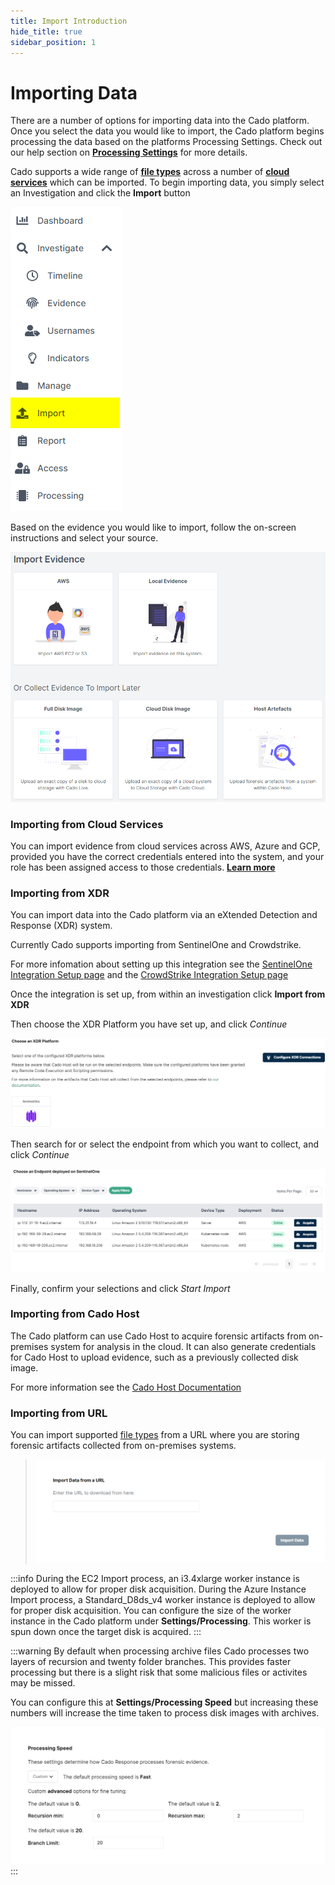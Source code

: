 ```yaml
---
title: Import Introduction
hide_title: true
sidebar_position: 1
---
```


# Importing Data
There are a number of options for importing data into the Cado platform. Once you select the data you would like to import, the Cado platform begins processing the data based on the platforms Processing Settings.  Check out our help section on **[Processing Settings](/cado-response/manage/workers.md#processing)** for more details.

Cado supports a wide range of **[file types](data-types/filetypes.md)** across a number of  **[cloud services](data-types/import-types.md)** which can be imported.  To begin importing data, you simply select an Investigation and click the **Import** button 

![Import Button](/img/import-button.png)

Based on the evidence you would like to import, follow the on-screen instructions and select your source.

![Import Data](/img/import.png)

### Importing from Cloud Services
You can import evidence from cloud services across AWS, Azure and GCP, provided you have the correct credentials entered into the system, and your role has been assigned access to those credentials. **[Learn more](import-from-cloud.md)**

### Importing from XDR
You can import data into the Cado platform via an eXtended Detection and Response (XDR) system.

Currently Cado supports importing from SentinelOne and Crowdstrike.

For more infomation about setting up this integration see the [SentinelOne Integration Setup page](/cado-response/manage/integrations/xdr/sentinelone.md) and the [CrowdStrike Integration Setup page](/cado-response/manage/integrations/xdr/crowdstrike.md)

Once the integration is set up, from within an investigation click **Import from XDR**

Then choose the XDR Platform you have set up, and click *Continue*

![Choose XDR Platform](/img/xdr-import-2.png)

Then search for or select the endpoint from which you want to collect, and click *Continue*

![Import XDR Endpoints](/img/xdr-import-3.png)

Finally, confirm your selections and click *Start Import*

### Importing from Cado Host
The Cado platform can use Cado Host to acquire forensic artifacts from on-premises system for analysis in the cloud.
It can also generate credentials for Cado Host to upload evidence, such as a previously collected disk image.

For more information see the [Cado Host Documentation](/cado-host/intro)

### Importing from URL
You can import supported [file types](data-types/filetypes.md) from a URL where you are storing forensic artifacts collected from on-premises systems.

> ![On-Premises URL](/img/on-premises-url.png)

:::info
During the EC2 Import process, an i3.4xlarge worker instance is deployed to allow for proper disk acquisition. During the Azure Instance Import process, a Standard_D8ds_v4 worker instance is deployed to allow for proper disk acquisition. You can configure the size of the worker instance in the Cado platform under **Settings/Processing**. This worker is spun down once the target disk is acquired.
:::

:::warning
By default when processing archive files Cado processes two layers of recursion and twenty folder branches. This provides faster processing but there is a slight risk that some malicious files or activites may be missed.

You can configure this at **Settings/Processing Speed** but increasing these numbers will increase the time taken to process disk images with archives.

![Processing Speed](/img/settings-processing-speed.png)
:::
